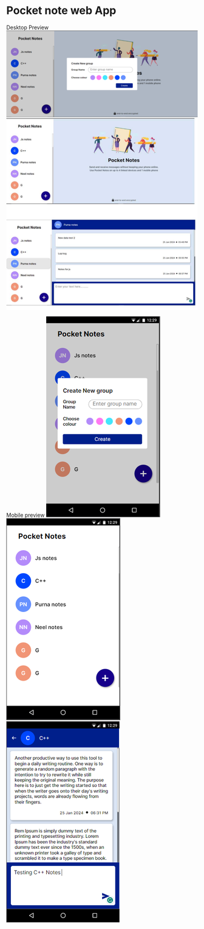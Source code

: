 # Pocket note web App

Desktop Preview 
![desktop pre](image-3.png)
![desktop](pre.jpg)

Mobile preview
![Mobile preview](image-2.png)
![Mobile](image-1.png)
![Mobile](image.png)

